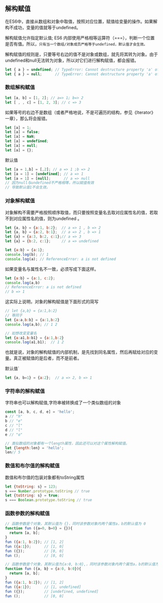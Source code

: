 ## 解构赋值
在ES6中，直接从数组和对象中取值，按照对应位置，赋值给变量的操作。如果解构不成功，变量的值就等于undefined。



解构赋值允许指定默认值; ES6 内部使用严格相等运算符（===），判断一个位置是否有值。所以，`只有当一个数组/对象成员严格等于undefined，默认值才会生效。`

解构赋值的规则是，只要等号右边的值不是对象或数组，就先将其转为对象。由于undefined和null无法转为对象，所以对它们进行解构赋值，都会报错。
```js
let { a } = undefined; // TypeError: Cannot destructure property 'a' of 'undefined' as it is undefined.
let { a } = null;      // TypeError: Cannot destructure property 'a' of 'undefined' as it is undefined.
```

### 数组解构赋值
```js
let [a, b] = [1, 2]; // a=> 1; b=> 2
let [ , , c] = [1, 2, 3]; // c => 3

```

如果等号的右边不是数组（或者严格地说，不是可遍历的结构，参见《Iterator》一章），那么将会报错。
```js
let [a] = 1;
let [a] = false;
let [a] = NaN;
let [a] = undefined;
let [a] = null;
let [a] = {};
```

默认值
```js
let [a = 1,b] = [,2]; // a => 1 ;b => 2
let [a = 1] = [undefined]; // a => 1
let [a = 1] = [null];      // a => null
// 因为null与undefined不严格相等，所以赋值有效
// 导致默认值1不会生效。
```

### 对象解构赋值
对象解构不需要严格按照顺序取值，而只要按照变量名去取对应属性名的值，若取不到对应属性名的值，则为undefined 。
```js
let {a, b} = {a:1, b:2};  // a => 1 , b => 2
let {a, b} = {a:2, b:1};  // a => 2 , b => 1
let {a} = {a:3, b:2, c:1};// a => 3
let {a} = {b:2, c:1};     // a => undefined
```

```js
let {a:b} = {a:1}; 
console.log(b); // 1
console.log(a); // ReferenceError: a is not defined
```

如果变量名与属性名不一致，必须写成下面这样。
```js
let {a:b} = {a:1, c:2}; 
console.log(a,b)
// ReferenceError: a is not defined
// b => 1
```
这实际上说明，对象的解构赋值是下面形式的简写
```js
// let {a,b} = {a:1,b:2}
// 等同于
let {a:a,b:b} = {a:1,b:2}
console.log(a,b); // 1 2

// 如想改变变量名
let {a:a1,b:b1} = {a:1,b:2} 
console.log(a1,b1);  // 1 2
```
也就是说，对象的解构赋值的内部机制，是先找到同名属性，然后再赋给对应的变量。真正被赋值的是后者，而不是前者。


默认值`
```js
let {a, b=1} = {a:2};  // a => 2, b => 1
```

### 字符串的解构赋值
字符串也可以解构赋值,字符串被转换成了一个类似数组的对象
```js
const [a, b, c, d, e] = 'hello';
a // "h"
b // "e"
c // "l"
d // "l"
e // "o"

// 类似数组的对象都有一个length属性，因此还可以对这个属性解构赋值。
let {length:len} = 'hello';
len// 5

```

### 数值和布尔值的解构赋值
数值和布尔值的包装对象都有toString属性
```js
let {toString: s} = 123;
s === Number.prototype.toString // true
let {toString: s} = true;
s === Boolean.prototype.toString // true
```

### 函数参数的解构赋值

```js
// 函数参数是个对象，其默认值为 {}，同时该参数对象内两个属性a，b的默认值为 0
function fun ({a=0, b=0} = {}){
  return [a, b];
}
fun ({a:1, b:2}); // [1, 2]
fun ({a:1});      // [1, 0]
fun ({});         // [0, 0]
fun ();           // [0, 0]

// 函数参数是个对象，其默认值为{a:0, b:0},，同时该参数对象内两个属性a，b的默认值为 undefined
function fun ({a, b} = {a:0, b:0}){
  return [a, b];
}
fun ({a:1, b:2}); // [1, 2]
fun ({a:1});      // [1, undefined]
fun ({});         // [undefined, undefined]
fun ();           // [0, 0]

```